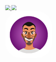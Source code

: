  
<div >
    <a href="https://github.com/MatheusEleodoro">
    <img height="180em" src="https://github-readme-stats.vercel.app/api?username=MatheusEleodoro&show_icons=true&theme=white&include_all_commits=true&count_private=true"/>
    <img height="180em" src="https://github-readme-stats.vercel.app/api/top-langs/?username=MatheusEleodoro&layout=compact&langs_count=7&theme=dark"/>
    </a> 
  </div>
    
  <div> 
    <img align="center"alt="matheusicon" height="150" style="border-radius:50px;" src="https://github.com/MatheusEleodoro/packageIcon/blob/main/ic/ic_scope.png?width=676&height=676"/>
  </div>
